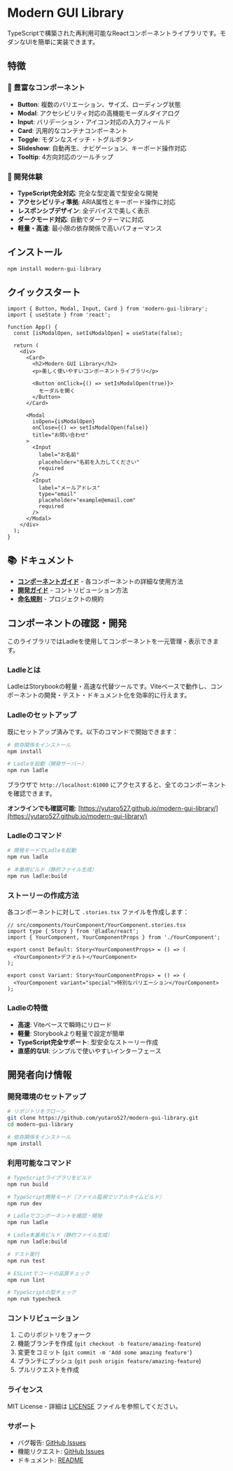 # Modern GUI Library

TypeScriptで構築された再利用可能なReactコンポーネントライブラリです。モダンなUIを簡単に実装できます。

## 特徴

### 🎯 豊富なコンポーネント
- **Button**: 複数のバリエーション、サイズ、ローディング状態
- **Modal**: アクセシビリティ対応の高機能モーダルダイアログ
- **Input**: バリデーション・アイコン対応の入力フィールド
- **Card**: 汎用的なコンテナコンポーネント
- **Toggle**: モダンなスイッチ・トグルボタン
- **Slideshow**: 自動再生、ナビゲーション、キーボード操作対応
- **Tooltip**: 4方向対応のツールチップ

### 💎 開発体験
- **TypeScript完全対応**: 完全な型定義で型安全な開発
- **アクセシビリティ準拠**: ARIA属性とキーボード操作に対応
- **レスポンシブデザイン**: 全デバイスで美しく表示
- **ダークモード対応**: 自動でダークテーマに対応
- **軽量・高速**: 最小限の依存関係で高いパフォーマンス

## インストール

```bash
npm install modern-gui-library
```

## クイックスタート

```tsx
import { Button, Modal, Input, Card } from 'modern-gui-library';
import { useState } from 'react';

function App() {
  const [isModalOpen, setIsModalOpen] = useState(false);

  return (
    <div>
      <Card>
        <h2>Modern GUI Library</h2>
        <p>美しく使いやすいコンポーネントライブラリ</p>
        
        <Button onClick={() => setIsModalOpen(true)}>
          モーダルを開く
        </Button>
      </Card>

      <Modal 
        isOpen={isModalOpen} 
        onClose={() => setIsModalOpen(false)}
        title="お問い合わせ"
      >
        <Input 
          label="お名前" 
          placeholder="名前を入力してください"
          required 
        />
        <Input 
          label="メールアドレス"
          type="email" 
          placeholder="example@email.com"
          required 
        />
      </Modal>
    </div>
  );
}
```

## 📚 ドキュメント

- **[コンポーネントガイド](docs/components.md)** - 各コンポーネントの詳細な使用方法
- **[開発ガイド](CONTRIBUTING.md)** - コントリビューション方法
- **[命名規則](docs/naming-conventions.md)** - プロジェクトの規約

## コンポーネントの確認・開発

このライブラリではLadleを使用してコンポーネントを一元管理・表示できます。

### Ladleとは

LadleはStorybookの軽量・高速な代替ツールです。Viteベースで動作し、コンポーネントの開発・テスト・ドキュメント化を効率的に行えます。

### Ladleのセットアップ

既にセットアップ済みです。以下のコマンドで開始できます：

```bash
# 依存関係をインストール
npm install

# Ladleを起動（開発サーバー）
npm run ladle
```

ブラウザで `http://localhost:61000` にアクセスすると、全てのコンポーネントを確認できます。

**オンラインでも確認可能**: [https://yutaro527.github.io/modern-gui-library/](https://yutaro527.github.io/modern-gui-library/)

### Ladleのコマンド

```bash
# 開発モードでLadleを起動
npm run ladle

# 本番用ビルド（静的ファイル生成）
npm run ladle:build
```

### ストーリーの作成方法

各コンポーネントに対して `.stories.tsx` ファイルを作成します：

```tsx
// src/components/YourComponent/YourComponent.stories.tsx
import type { Story } from '@ladle/react';
import { YourComponent, YourComponentProps } from './YourComponent';

export const Default: Story<YourComponentProps> = () => (
  <YourComponent>デフォルト</YourComponent>
);

export const Variant: Story<YourComponentProps> = () => (
  <YourComponent variant="special">特別なバリエーション</YourComponent>
);
```

### Ladleの特徴

- **高速**: Viteベースで瞬時にリロード
- **軽量**: Storybookより軽量で設定が簡単
- **TypeScript完全サポート**: 型安全なストーリー作成
- **直感的なUI**: シンプルで使いやすいインターフェース

## 開発者向け情報

### 開発環境のセットアップ

```bash
# リポジトリをクローン
git clone https://github.com/yutaro527/modern-gui-library.git
cd modern-gui-library

# 依存関係をインストール
npm install
```

### 利用可能なコマンド

```bash
# TypeScriptライブラリをビルド
npm run build

# TypeScript開発モード（ファイル監視でリアルタイムビルド）
npm run dev

# Ladleでコンポーネントを確認・開発
npm run ladle

# Ladle本番用ビルド（静的ファイル生成）
npm run ladle:build

# テスト実行
npm run test

# ESLintでコードの品質チェック
npm run lint

# TypeScriptの型チェック
npm run typecheck
```

### コントリビューション

1. このリポジトリをフォーク
2. 機能ブランチを作成 (`git checkout -b feature/amazing-feature`)
3. 変更をコミット (`git commit -m 'Add some amazing feature'`)
4. ブランチにプッシュ (`git push origin feature/amazing-feature`)
5. プルリクエストを作成

### ライセンス

MIT License - 詳細は [LICENSE](LICENSE) ファイルを参照してください。

### サポート

- バグ報告: [GitHub Issues](https://github.com/yutaro527/modern-gui-library/issues)
- 機能リクエスト: [GitHub Issues](https://github.com/yutaro527/modern-gui-library/issues)
- ドキュメント: [README](README.md)